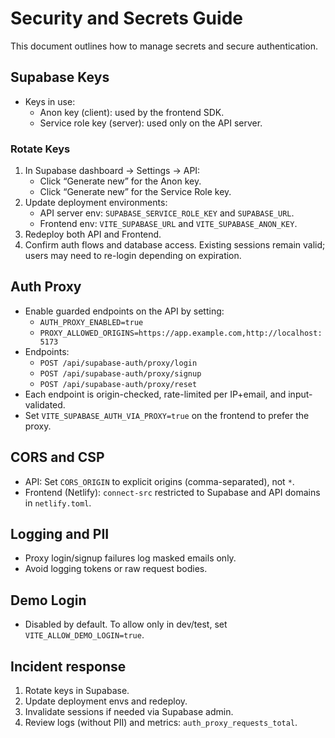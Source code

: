 # Security and Secrets Guide

This document outlines how to manage secrets and secure authentication.

## Supabase Keys

- Keys in use:
  - Anon key (client): used by the frontend SDK.
  - Service role key (server): used only on the API server.

### Rotate Keys

1. In Supabase dashboard → Settings → API:
   - Click “Generate new” for the Anon key.
   - Click “Generate new” for the Service Role key.
2. Update deployment environments:
   - API server env: `SUPABASE_SERVICE_ROLE_KEY` and `SUPABASE_URL`.
   - Frontend env: `VITE_SUPABASE_URL` and `VITE_SUPABASE_ANON_KEY`.
3. Redeploy both API and Frontend.
4. Confirm auth flows and database access. Existing sessions remain valid; users may need to re-login depending on expiration.

## Auth Proxy

- Enable guarded endpoints on the API by setting:
  - `AUTH_PROXY_ENABLED=true`
  - `PROXY_ALLOWED_ORIGINS=https://app.example.com,http://localhost:5173`
- Endpoints:
  - `POST /api/supabase-auth/proxy/login`
  - `POST /api/supabase-auth/proxy/signup`
  - `POST /api/supabase-auth/proxy/reset`
- Each endpoint is origin-checked, rate-limited per IP+email, and input-validated.
- Set `VITE_SUPABASE_AUTH_VIA_PROXY=true` on the frontend to prefer the proxy.

## CORS and CSP

- API: Set `CORS_ORIGIN` to explicit origins (comma-separated), not `*`.
- Frontend (Netlify): `connect-src` restricted to Supabase and API domains in `netlify.toml`.

## Logging and PII

- Proxy login/signup failures log masked emails only.
- Avoid logging tokens or raw request bodies.

## Demo Login

- Disabled by default. To allow only in dev/test, set `VITE_ALLOW_DEMO_LOGIN=true`.

## Incident response

1. Rotate keys in Supabase.
2. Update deployment envs and redeploy.
3. Invalidate sessions if needed via Supabase admin.
4. Review logs (without PII) and metrics: `auth_proxy_requests_total`.

